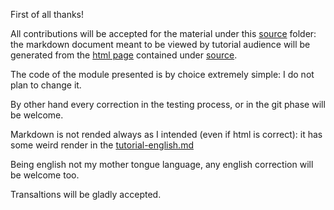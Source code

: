 First of all thanks!

All contributions will be accepted for the material under this [source](source) folder: the markdown document 
meant to be viewed by tutorial audience will be generated from the [html page](source/tutorial-english.html) contained under [source](source).

The code of the module presented is by choice extremely simple: I do not plan to change it.

By other hand every correction in the testing process, or in the git phase will be welcome.

Markdown is not rended always as I intended (even if html is correct): it has some weird render in the [tutorial-english.md](../tutorial/tutorial-english.md)

Being english not my mother tongue language, any english correction will be welcome too.

Transaltions will be gladly accepted.

